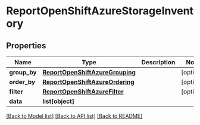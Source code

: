 # ReportOpenShiftAzureStorageInventory

## Properties
Name | Type | Description | Notes
------------ | ------------- | ------------- | -------------
**group_by** | [**ReportOpenShiftAzureGrouping**](ReportOpenShiftAzureGrouping.md) |  | [optional] 
**order_by** | [**ReportOpenShiftAzureOrdering**](ReportOpenShiftAzureOrdering.md) |  | [optional] 
**filter** | [**ReportOpenShiftAzureFilter**](ReportOpenShiftAzureFilter.md) |  | [optional] 
**data** | **list[object]** |  | 

[[Back to Model list]](../README.md#documentation-for-models) [[Back to API list]](../README.md#documentation-for-api-endpoints) [[Back to README]](../README.md)


